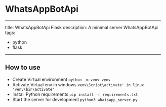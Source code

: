 # WhatsAppBotApi
---
title: WhatsAppBotApi Flask
description: A minimal server WhatsAppBotApi
tags:
  - python
  - flask
---

## How to use

- Create Virtual environment `python -m venv venv`
- Activate Virtual env in windows `venv\Script\activate' in linux 'venv\bin\activate' `
- Install Python requirements `pip install -r requirements.txt`
- Start the server for development `python3 whatsapp_server.py`
